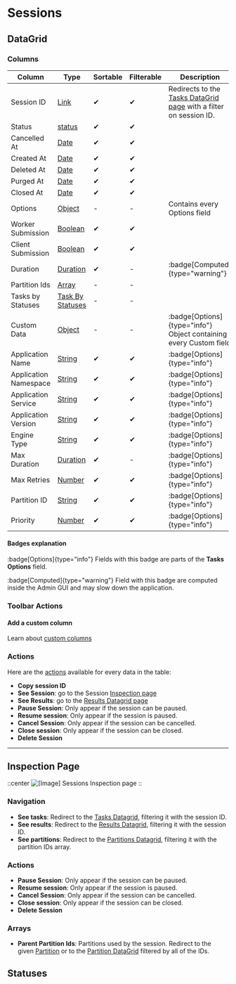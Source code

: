 # Sessions

## DataGrid

### Columns

| Column | Type | Sortable | Filterable | Description |
| -------- | -------- | -------- | -------- | -------- |
| Session ID | [Link](../6.DataGrids/3.columns.md#link-columns) | ✔ | ✔ | Redirects to the [Tasks DataGrid page](./4.Tasks.md) with a filter on session ID. |
| Status | [status](../6.DataGrids/3.columns.md#statuses) | ✔ | ✔ | |
| Cancelled At | [Date](../6.DataGrids/3.columns.md#date-columns) | ✔ | ✔ | |
| Created At | [Date](../6.DataGrids/3.columns.md#date-columns) | ✔ | ✔ | |
| Deleted At | [Date](../6.DataGrids/3.columns.md#date-columns) | ✔ | ✔ | |
| Purged At | [Date](../6.DataGrids/3.columns.md#date-columns) | ✔ | ✔ | |
| Closed At | [Date](../6.DataGrids/3.columns.md#date-columns) | ✔ | ✔ | |
| Options | [Object](../6.DataGrids/3.columns.md#object-columns) | - | - | Contains every Options field |
| Worker Submission | [Boolean](../6.DataGrids/3.columns.md#simple-columns) | ✔ | ✔ | |
| Client Submission | [Boolean](../6.DataGrids/3.columns.md#simple-columns) | ✔ | ✔ | |
| Duration | [Duration](../6.DataGrids/3.columns.md#duration-columns) | ✔ | - | :badge[Computed]{type="warning"} |
| Partition Ids | [Array](../6.DataGrids/3.columns.md#object-columns) | - | - | |
| Tasks by Statuses | [Task By Statuses](../6.DataGrids/3.columns.md#tasks-by-statuses) | - | - | |
| Custom Data | [Object](../6.DataGrids/3.columns.md#object-columns) | - | - | :badge[Options]{type="info"} Object containing every Custom field |
| Application Name | [String](../6.DataGrids/3.columns.md#simple-columns) | ✔ | ✔ | :badge[Options]{type="info"} |
| Application Namespace | [String](../6.DataGrids/3.columns.md#simple-columns) | ✔ | ✔ | :badge[Options]{type="info"} |
| Application Service | [String](../6.DataGrids/3.columns.md#simple-columns) | ✔ | ✔ | :badge[Options]{type="info"} |
| Application Version | [String](../6.DataGrids/3.columns.md#simple-columns) | ✔ | ✔ | :badge[Options]{type="info"} |
| Engine Type | [String](../6.DataGrids/3.columns.md#simple-columns) | ✔ | ✔ | :badge[Options]{type="info"} |
| Max Duration | [Duration](../6.DataGrids/3.columns.md#duration-columns) | ✔ | - | :badge[Options]{type="info"} |
| Max Retries | [Number](../6.DataGrids/3.columns.md#simple-columns) | ✔ | ✔ | :badge[Options]{type="info"} |
| Partition ID | [String](../6.DataGrids/3.columns.md#simple-columns) | ✔ | ✔ | :badge[Options]{type="info"} |
| Priority | [Number](../6.DataGrids/3.columns.md#simple-columns) | ✔ | ✔ | :badge[Options]{type="info"} |

#### Badges explanation

:badge[Options]{type="info"} Fields with this badge are parts of the **Tasks Options** field.

:badge[Computed]{type="warning"} Field with this badge are computed inside the Admin GUI and may slow down the application.

### Toolbar Actions

#### Add a custom column

Learn about [custom columns](../6.DataGrids/3.columns.md#custom-columns)

### Actions

Here are the [actions](../6.DataGrids/3.columns.md#actions-columns) available for every data in the table:

- **Copy session ID**
- **See Session**: go to the Session [Inspection page](../5.inspection-page.md)
- **See Results**: go to the [Results Datagrid page](./5.Results.md)
- **Pause Session**: Only appear if the session can be paused.
- **Resume session**: Only appear if the session is paused.
- **Cancel Session**: Only appear if the session can be cancelled.
- **Close session**: Only appear if the session can be closed.
- **Delete Session**

---

## Inspection Page

::center
![[Image] Sessions Inspection page](/sessions-inspection.png)
::

### Navigation

- **See tasks**: Redirect to the [Tasks Datagrid](./4.Tasks.md), filtering it with the session ID.
- **See results**: Redirect to the [Results Datagrid](./5.Results.md), filtering it with the session ID.
- **See partitions**: Redirect to the [Partitions Datagrid](./2.Partitions.md),
filtering it with the partition IDs array.

### Actions

- **Pause Session**: Only appear if the session can be paused.
- **Resume session**: Only appear if the session is paused.
- **Cancel Session**: Only appear if the session can be cancelled.
- **Close session**: Only appear if the session can be closed.
- **Delete Session**

### Arrays

- **Parent Partition Ids**: Partitions used by the session. Redirect to the given [Partition](./2.Partitions.md#inspection) or to the [Partition DataGrid](./2.Partitions.md#datagrid) filtered by all of the IDs.

## Statuses